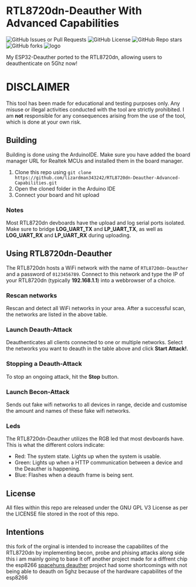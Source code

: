 # RTL8720dn-Deauther With Advanced Capabilities
![GitHub Issues or Pull Requests](https://img.shields.io/github/issues/lizardman343242/RTL8720dn-Deauther-Advanced-Capabilities)
![GitHub License](https://img.shields.io/github/license/lizardman343242/RTL8720dn-Deauther-Advanced-Capabilities)
![GitHub Repo stars](https://img.shields.io/github/stars/lizardman343242/RTL8720dn-Deauther-Advanced-Capabilities?style=flat)
![GitHub forks](https://img.shields.io/github/forks/lizardman343242/RTL8720dn-Deauther-Advanced-Capabilities?style=flat)
![logo](https://github.com/user-attachments/assets/ab8ebf84-eee2-4298-8975-2e8dad13c1b3)

My ESP32-Deauther ported to the RTL8720dn, allowing users to deauthenticate on 5Ghz now!
# DISCLAIMER
This tool has been made for educational and testing purposes only. Any misuse or illegal activities conducted with the tool are strictly prohibited. I am **not** responsible for any consequences arising from the use of the tool, which is done at your own risk.
## Building
Building is done using the ArduinoIDE. Make sure you have added the board manager URL for Realtek MCUs and installed them in the board manager.
1) Clone this repo using `git clone https://github.com/lizardman343242/RTL8720dn-Deauther-Advanced-Capabilities.git`
2) Open the cloned folder in the Arduino IDE
3) Connect your board and hit upload
### Notes
Most RTL8720dn devboards have the upload and log serial ports isolated. Make sure to bridge **LOG_UART_TX** and **LP_UART_TX**, as well as **LOG_UART_RX** and **LP_UART_RX** during uploading.
## Using RTL8720dn-Deauther
The RTL8720dn hosts a WiFi network with the name of `RTL8720dn-Deauther` and a password of `0123456789`. Connect to this network and type the IP of your RTL8720dn (typically **192.168.1.1**) into a webbrowser of a choice.
### Rescan networks
Rescan and detect all WiFi networks in your area. After a successful scan, the networks are listed in the above table.
### Launch Deauth-Attack
Deauthenticates all clients connected to one or multiple networks. Select the networks you want to deauth in the table above and click **Start Attack!**.
### Stopping a Deauth-Attack
To stop an ongoing attack, hit the **Stop** button.
### Launch Becon-Attack
Sends out fake wifi networks to all devices in range, decide and customise the amount and names of these fake wifi networks.
### Leds
The RTL8720dn-Deauther utilizes the RGB led that most devboards have. This is what the different colors indicate:
* Red: The system state. Lights up when the system is usable.
* Green: Lights up when a HTTP communication between a device and the Deauther is happening.
* Blue: Flashes when a deauth frame is being sent.
## License
All files within this repo are released under the GNU GPL V3 License as per the LICENSE file stored in the root of this repo.
## Intentions
this fork of the orginal is intended to increase the capabilites of the RTL8720dn by implementing becon, probe and phising attacks along side this i am mainly going to base it off another project made for a diffrent chip the esp8266 [spacehuns deauther](https://github.com/SpacehuhnTech/esp8266_deauther) project had some shortcomings with not being able to deauth on 5ghz because of the hardware capabilites of the esp8266
